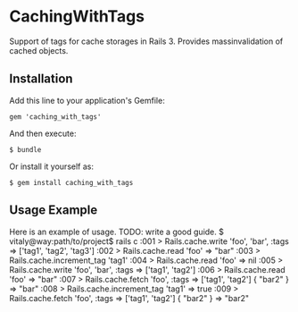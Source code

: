 # CachingWithTags

Support of tags for cache storages in Rails 3. Provides
massinvalidation of cached objects.

## Installation

Add this line to your application's Gemfile:

    gem 'caching_with_tags'

And then execute:

    $ bundle

Or install it yourself as:

    $ gem install caching_with_tags

## Usage Example
Here is an example of usage.
TODO: write a good guide.
    $ vitaly@way:path/to/project$ rails c
    :001 > Rails.cache.write 'foo', 'bar', :tags => ['tag1', 'tag2', 'tag3']
    :002 > Rails.cache.read 'foo'
    => "bar"
    :003 > Rails.cache.increment_tag 'tag1'
    :004 > Rails.cache.read 'foo'
    => nil
    :005 > Rails.cache.write 'foo', 'bar', :tags => ['tag1', 'tag2']
    :006 > Rails.cache.read 'foo'
    => "bar"
    :007 > Rails.cache.fetch 'foo', :tags => ['tag1', 'tag2'] { "bar2" }
    => "bar"
    :008 > Rails.cache.increment_tag 'tag1'
    => true
    :009 > Rails.cache.fetch 'foo', :tags => ['tag1', 'tag2'] { "bar2" }
    => "bar2"
